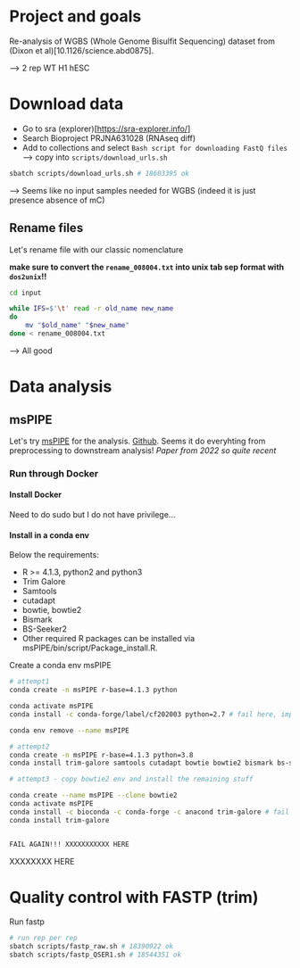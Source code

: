 # Project and goals 

Re-analysis of WGBS (Whole Genome Bisulfit Sequencing) dataset from (Dixon et al)[10.1126/science.abd0875].

--> 2 rep WT H1 hESC


# Download data


- Go to sra (explorer)[https://sra-explorer.info/]
- Search Bioproject  PRJNA631028 (RNAseq diff)
- Add to collections and select `Bash script for downloading FastQ files` --> copy into `scripts/download_urls.sh`

```bash
sbatch scripts/download_urls.sh # 18603395 ok
```

--> Seems like no input samples needed for WGBS (indeed it is just presence absence of mC)



## Rename files

Let's rename file with our classic nomenclature

**make sure to convert the `rename_008004.txt` into unix tab sep  format with `dos2unix`!!**

```bash
cd input

while IFS=$'\t' read -r old_name new_name
do
    mv "$old_name" "$new_name"
done < rename_008004.txt
```

--> All good 



# Data analysis

## msPIPE 

Let's try [msPIPE](https://bmcbioinformatics.biomedcentral.com/articles/10.1186/s12859-022-04925-2) for the analysis. [Github](https://github.com/jkimlab/msPIPE). Seems it do everyhting from preprocessing to downstream analysis! *Paper from 2022 so quite recent*


### Run through Docker

#### Install Docker

Need to do sudo but I do not have privilege...


#### Install in a conda env

Below the requirements:
- R >= 4.1.3, python2 and python3
- Trim Galore
- Samtools
- cutadapt
- bowtie, bowtie2
- Bismark
- BS-Seeker2
- Other required R packages can be installed via msPIPE/bin/script/Package_install.R.


Create a conda env msPIPE

```bash
# attempt1
conda create -n msPIPE r-base=4.1.3 python

conda activate msPIPE
conda install -c conda-forge/label/cf202003 python=2.7 # fail here, impossible to install 2 python!!

conda env remove --name msPIPE

# attempt2
conda create -n msPIPE r-base=4.1.3 python=3.8
conda install trim-galore samtools cutadapt bowtie bowtie2 bismark bs-seeker2 # fail here

# attempt3 - copy bowtie2 env and install the remaining stuff

conda create --name msPIPE --clone bowtie2
conda activate msPIPE
conda install -c bioconda -c conda-forge -c anacond trim-galore # fail
conda install trim-galore 


FAIL AGAIN!!! XXXXXXXXXXX HERE

```
























XXXXXXXX HERE





# Quality control with FASTP (trim)

Run fastp
```bash
# run rep per rep
sbatch scripts/fastp_raw.sh # 18390922 ok
sbatch scripts/fastp_QSER1.sh # 18544351 ok
```
